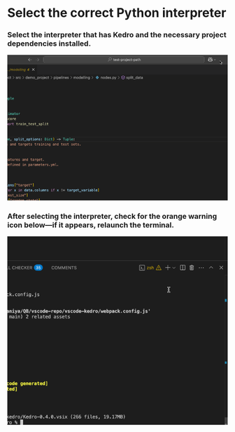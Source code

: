 # Select the correct Python interpreter

### Select the interpreter that has Kedro and the necessary project dependencies installed.

![select python interpreter](../select-python-interpreter.gif)

### After selecting the interpreter, check for the orange warning icon below—if it appears, relaunch the terminal.

![Verify the correct python interpreter](../vsc-orange-icon.gif)